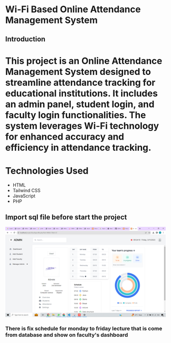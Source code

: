 
# Wi-Fi Based Online Attendance Management System
## Introduction
# This project is an Online Attendance Management System designed to streamline attendance tracking for educational institutions. It includes an admin panel, student login, and faculty login functionalities. The system leverages Wi-Fi technology for enhanced accuracy and efficiency in attendance tracking.

# Technologies Used
- HTML
- Tailwind CSS
- JavaScript
- PHP

## Import sql file before start the project

![Screenshot of Faculty Profile.](https://github.com/navdeepbhanderi/student-attandance-admin-panle-php/blob/main/img/screenshot.png)

### There is fix schedule for monday to friday lecture that is come from database and show on faculty's dashboard

